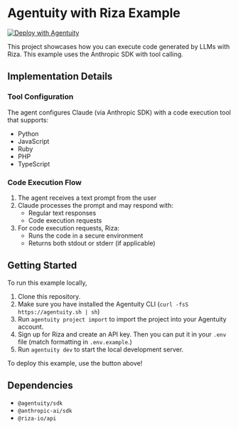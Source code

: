# Agentuity with Riza Example

[![Deploy with Agentuity](https://app.agentuity.com/img/deploy.svg)](https://app.agentuity.com/deploy)

This project showcases how you can execute code generated by LLMs with Riza.
This example uses the Anthropic SDK with tool calling.

## Implementation Details

### Tool Configuration

The agent configures Claude (via Anthropic SDK) with a code execution tool that supports:

- Python
- JavaScript
- Ruby
- PHP
- TypeScript

### Code Execution Flow

1. The agent receives a text prompt from the user
2. Claude processes the prompt and may respond with:
   - Regular text responses
   - Code execution requests
3. For code execution requests, Riza:
   - Runs the code in a secure environment
   - Returns both stdout or stderr (if applicable)

## Getting Started

To run this example locally,

1. Clone this repository.
2. Make sure you have installed the Agentuity CLI (`curl -fsS https://agentuity.sh | sh`)
3. Run `agentuity project import` to import the project into your Agentuity account.
4. Sign up for Riza and create an API key. Then you can put it in your `.env` file (match formatting in `.env.example`.)
4. Run `agentuity dev` to start the local development server.

To deploy this example, use the button above!

## Dependencies

- `@agentuity/sdk`
- `@anthropic-ai/sdk`
- `@riza-io/api`
